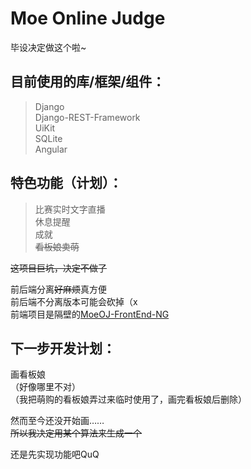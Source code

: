 # Moe Online Judge
毕设决定做这个啦~  
## 目前使用的库/框架/组件：  

> Django  
> Django-REST-Framework  
> UiKit  
> SQLite  
> Angular  

## 特色功能（计划）：

> 比赛实时文字直播  
> 休息提醒  
> 成就  
> ~~看板娘卖萌~~  

~~这项目巨坑，决定不做了~~

前后端分离~~好麻烦~~真方便  
前后端不分离版本可能会砍掉（x  
前端项目是隔壁的[MoeOJ-FrontEnd-NG](https://github.com/ShadowPower/MoeOJ-FrontEnd-NG)

## 下一步开发计划：  
画看板娘  
（好像哪里不对）  
（我把萌购的看板娘弄过来临时使用了，画完看板娘后删除）  

然而至今还没开始画……  
~~所以我决定用某个算法来生成一个~~

还是先实现功能吧QuQ